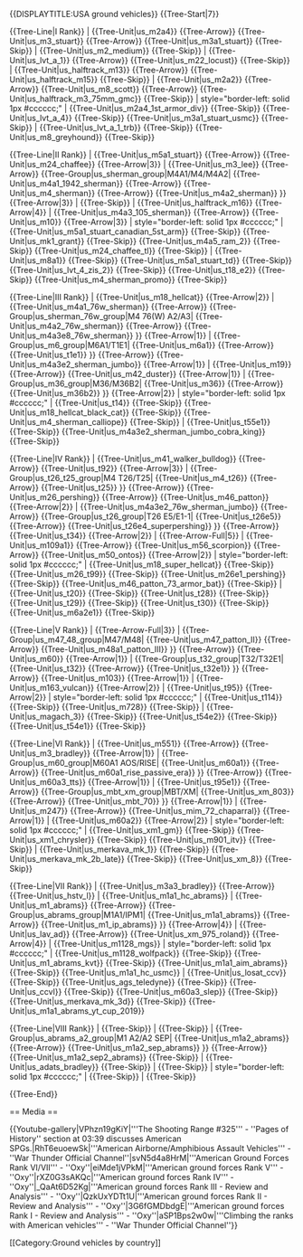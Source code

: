{{DISPLAYTITLE:USA ground vehicles}}
{{Tree-Start|7}}

{{Tree-Line|I Rank}}
|
{{Tree-Unit|us_m2a4}}
{{Tree-Arrow}}
{{Tree-Unit|us_m3_stuart}}
{{Tree-Arrow}}
{{Tree-Unit|us_m3a1_stuart}}
{{Tree-Skip}}
|
{{Tree-Unit|us_m2_medium}}
{{Tree-Skip}}
|
{{Tree-Unit|us_lvt_a_1}}
{{Tree-Arrow}}
{{Tree-Unit|us_m22_locust}}
{{Tree-Skip}}
|
{{Tree-Unit|us_halftrack_m13}}
{{Tree-Arrow}}
{{Tree-Unit|us_halftrack_m15}}
{{Tree-Skip}}
|
{{Tree-Unit|us_m2a2}}
{{Tree-Arrow}}
{{Tree-Unit|us_m8_scott}}
{{Tree-Arrow}}
{{Tree-Unit|us_halftrack_m3_75mm_gmc}}
{{Tree-Skip}}
| style="border-left: solid 1px #cccccc;" |
{{Tree-Unit|us_m2a4_1st_armor_div}}
{{Tree-Skip}}
{{Tree-Unit|us_lvt_a_4}}
{{Tree-Skip}}
{{Tree-Unit|us_m3a1_stuart_usmc}}
{{Tree-Skip}}
|
{{Tree-Unit|us_lvt_a_1_trb}}
{{Tree-Skip}}
{{Tree-Unit|us_m8_greyhound}}
{{Tree-Skip}}

{{Tree-Line|II Rank}}
|
{{Tree-Unit|us_m5a1_stuart}}
{{Tree-Arrow}}
{{Tree-Unit|us_m24_chaffee}}
{{Tree-Arrow|3}}
|
{{Tree-Unit|us_m3_lee}}
{{Tree-Arrow}}
{{Tree-Group|us_sherman_group|M4A1/M4/M4A2|
  {{Tree-Unit|us_m4a1_1942_sherman}}
{{Tree-Arrow}}
{{Tree-Unit|us_m4_sherman}}
{{Tree-Arrow}}
{{Tree-Unit|us_m4a2_sherman}}
}}
{{Tree-Arrow|3}}
|
{{Tree-Skip}}
|
{{Tree-Unit|us_halftrack_m16}}
{{Tree-Arrow|4}}
|
{{Tree-Unit|us_m4a3_105_sherman}}
{{Tree-Arrow}}
{{Tree-Unit|us_m10}}
{{Tree-Arrow|3}}
| style="border-left: solid 1px #cccccc;" |
{{Tree-Unit|us_m5a1_stuart_canadian_5st_arm}}
{{Tree-Skip}}
{{Tree-Unit|us_mk1_grant}}
{{Tree-Skip}}
{{Tree-Unit|us_m4a5_ram_2}}
{{Tree-Skip}}
{{Tree-Unit|us_m24_chaffee_tl}}
{{Tree-Skip}}
|
{{Tree-Unit|us_m8a1}}
{{Tree-Skip}}
{{Tree-Unit|us_m5a1_stuart_td}}
{{Tree-Skip}}
{{Tree-Unit|us_lvt_4_zis_2}}
{{Tree-Skip}}
{{Tree-Unit|us_t18_e2}}
{{Tree-Skip}}
{{Tree-Unit|us_m4_sherman_promo}}
{{Tree-Skip}}

{{Tree-Line|III Rank}}
|
{{Tree-Unit|us_m18_hellcat}}
{{Tree-Arrow|2}}
|
{{Tree-Unit|us_m4a1_76w_sherman}}
{{Tree-Arrow}}
{{Tree-Group|us_sherman_76w_group|M4 76(W) A2/A3|
  {{Tree-Unit|us_m4a2_76w_sherman}}
{{Tree-Arrow}}
{{Tree-Unit|us_m4a3e8_76w_sherman}}
}}
{{Tree-Arrow|1}}
|
{{Tree-Group|us_m6_group|M6A1/T1E1|
  {{Tree-Unit|us_m6a1}}
{{Tree-Arrow}}
{{Tree-Unit|us_t1e1}}
}}
{{Tree-Arrow}}
{{Tree-Unit|us_m4a3e2_sherman_jumbo}}
{{Tree-Arrow|1}}
|
{{Tree-Unit|us_m19}}
{{Tree-Arrow}}
{{Tree-Unit|us_m42_duster}}
{{Tree-Arrow|1}}
|
{{Tree-Group|us_m36_group|M36/M36B2|
  {{Tree-Unit|us_m36}}
{{Tree-Arrow}}
{{Tree-Unit|us_m36b2}}
}}
{{Tree-Arrow|2}}
| style="border-left: solid 1px #cccccc;" |
{{Tree-Unit|us_t14}}
{{Tree-Skip}}
{{Tree-Unit|us_m18_hellcat_black_cat}}
{{Tree-Skip}}
{{Tree-Unit|us_m4_sherman_calliope}}
{{Tree-Skip}}
|
{{Tree-Unit|us_t55e1}}
{{Tree-Skip}}
{{Tree-Unit|us_m4a3e2_sherman_jumbo_cobra_king}}
{{Tree-Skip}}

{{Tree-Line|IV Rank}}
|
{{Tree-Unit|us_m41_walker_bulldog}}
{{Tree-Arrow}}
{{Tree-Unit|us_t92}}
{{Tree-Arrow|3}}
|
{{Tree-Group|us_t26_t25_group|M4 T26/T25|
  {{Tree-Unit|us_m4_t26}}
{{Tree-Arrow}}
{{Tree-Unit|us_t25}}
}}
{{Tree-Arrow}}
{{Tree-Unit|us_m26_pershing}}
{{Tree-Arrow}}
{{Tree-Unit|us_m46_patton}}
{{Tree-Arrow|2}}
|
{{Tree-Unit|us_m4a3e2_76w_sherman_jumbo}}
{{Tree-Arrow}}
{{Tree-Group|us_t26_group|T26 E5/E1-1|
  {{Tree-Unit|us_t26e5}}
{{Tree-Arrow}}
{{Tree-Unit|us_t26e4_superpershing}}
}}
{{Tree-Arrow}}
{{Tree-Unit|us_t34}}
{{Tree-Arrow|2}}
|
{{Tree-Arrow-Full|5}}
|
{{Tree-Unit|us_m109a1}}
{{Tree-Arrow}}
{{Tree-Unit|us_m56_scorpion}}
{{Tree-Arrow}}
{{Tree-Unit|us_m50_ontos}}
{{Tree-Arrow|2}}
| style="border-left: solid 1px #cccccc;" |
{{Tree-Unit|us_m18_super_hellcat}}
{{Tree-Skip}}
{{Tree-Unit|us_m26_t99}}
{{Tree-Skip}}
{{Tree-Unit|us_m26e1_pershing}}
{{Tree-Skip}}
{{Tree-Unit|us_m46_patton_73_armor_bat}}
{{Tree-Skip}}
|
{{Tree-Unit|us_t20}}
{{Tree-Skip}}
{{Tree-Unit|us_t28}}
{{Tree-Skip}}
{{Tree-Unit|us_t29}}
{{Tree-Skip}}
{{Tree-Unit|us_t30}}
{{Tree-Skip}}
{{Tree-Unit|us_m6a2e1}}
{{Tree-Skip}}

{{Tree-Line|V Rank}}
|
{{Tree-Arrow-Full|3}}
|
{{Tree-Group|us_m47_48_group|M47/M48|
  {{Tree-Unit|us_m47_patton_II}}
{{Tree-Arrow}}
{{Tree-Unit|us_m48a1_patton_III}}
}}
{{Tree-Arrow}}
{{Tree-Unit|us_m60}}
{{Tree-Arrow|1}}
|
{{Tree-Group|us_t32_group|T32/T32E1|
  {{Tree-Unit|us_t32}}
{{Tree-Arrow}}
{{Tree-Unit|us_t32e1}}
}}
{{Tree-Arrow}}
{{Tree-Unit|us_m103}}
{{Tree-Arrow|1}}
|
{{Tree-Unit|us_m163_vulcan}}
{{Tree-Arrow|2}}
|
{{Tree-Unit|us_t95}}
{{Tree-Arrow|2}}
| style="border-left: solid 1px #cccccc;" |
{{Tree-Unit|us_t114}}
{{Tree-Skip}}
{{Tree-Unit|us_m728}}
{{Tree-Skip}}
|
{{Tree-Unit|us_magach_3}}
{{Tree-Skip}}
{{Tree-Unit|us_t54e2}}
{{Tree-Skip}}
{{Tree-Unit|us_t54e1}}
{{Tree-Skip}}

{{Tree-Line|VI Rank}}
|
{{Tree-Unit|us_m551}}
{{Tree-Arrow}}
{{Tree-Unit|us_m3_bradley}}
{{Tree-Arrow|1}}
|
{{Tree-Group|us_m60_group|M60A1 AOS/RISE|
  {{Tree-Unit|us_m60a1}}
{{Tree-Arrow}}
{{Tree-Unit|us_m60a1_rise_passive_era}}
}}
{{Tree-Arrow}}
{{Tree-Unit|us_m60a3_tts}}
{{Tree-Arrow|1}}
|
{{Tree-Unit|us_t95e1}}
{{Tree-Arrow}}
{{Tree-Group|us_mbt_xm_group|MBT/XM|
  {{Tree-Unit|us_xm_803}}
{{Tree-Arrow}}
{{Tree-Unit|us_mbt_70}}
}}
{{Tree-Arrow|1}}
|
{{Tree-Unit|us_m247}}
{{Tree-Arrow}}
{{Tree-Unit|us_mim_72_chaparral}}
{{Tree-Arrow|1}}
|
{{Tree-Unit|us_m60a2}}
{{Tree-Arrow|2}}
| style="border-left: solid 1px #cccccc;" |
{{Tree-Unit|us_xm1_gm}}
{{Tree-Skip}}
{{Tree-Unit|us_xm1_chrysler}}
{{Tree-Skip}}
{{Tree-Unit|us_m901_itv}}
{{Tree-Skip}}
|
{{Tree-Unit|us_merkava_mk_1}}
{{Tree-Skip}}
{{Tree-Unit|us_merkava_mk_2b_late}}
{{Tree-Skip}}
{{Tree-Unit|us_xm_8}}
{{Tree-Skip}}

{{Tree-Line|VII Rank}}
|
{{Tree-Unit|us_m3a3_bradley}}
{{Tree-Arrow}}
{{Tree-Unit|us_hstv_l}}
|
{{Tree-Unit|us_m1a1_hc_abrams}}
|
{{Tree-Unit|us_m1_abrams}}
{{Tree-Arrow}}
{{Tree-Group|us_abrams_group|M1A1/IPM1|
  {{Tree-Unit|us_m1a1_abrams}}
{{Tree-Arrow}}
{{Tree-Unit|us_m1_ip_abrams}}
}}
{{Tree-Arrow|4}}
|
{{Tree-Unit|us_lav_ad}}
{{Tree-Arrow}}
{{Tree-Unit|us_xm_975_roland}}
{{Tree-Arrow|4}}
|
{{Tree-Unit|us_m1128_mgs}}
| style="border-left: solid 1px #cccccc;" |
{{Tree-Unit|us_m1128_wolfpack}}
{{Tree-Skip}}
{{Tree-Unit|us_m1_abrams_kvt}}
{{Tree-Skip}}
{{Tree-Unit|us_m1a1_aim_abrams}}
{{Tree-Skip}}
{{Tree-Unit|us_m1a1_hc_usmc}}
|
{{Tree-Unit|us_losat_ccv}}
{{Tree-Skip}}
{{Tree-Unit|us_ags_teledyne}}
{{Tree-Skip}}
{{Tree-Unit|us_ccvl}}
{{Tree-Skip}}
{{Tree-Unit|us_m60a3_slep}}
{{Tree-Skip}}
{{Tree-Unit|us_merkava_mk_3d}}
{{Tree-Skip}}
{{Tree-Unit|us_m1a1_abrams_yt_cup_2019}}

{{Tree-Line|VIII Rank}}
|
{{Tree-Skip}}
|
{{Tree-Skip}}
|
{{Tree-Group|us_abrams_a2_group|M1 A2/A2 SEP|
  {{Tree-Unit|us_m1a2_abrams}}
{{Tree-Arrow}}
{{Tree-Unit|us_m1a2_sep_abrams}}
}}
{{Tree-Arrow}}
{{Tree-Unit|us_m1a2_sep2_abrams}}
{{Tree-Skip}}
|
{{Tree-Unit|us_adats_bradley}}
{{Tree-Skip}}
|
{{Tree-Skip}}
| style="border-left: solid 1px #cccccc;" |
{{Tree-Skip}}
|
{{Tree-Skip}}

{{Tree-End}}

== Media ==

<!-- ''Excellent additions to the article would be video guides, screenshots from the game, and photos.'' -->

{{Youtube-gallery|VPhzn19gKiY|'''The Shooting Range #325''' - ''Pages of History'' section at 03:39 discusses American SPGs.|RhT6euoewSk|'''American Airborne/Amphibious Assault Vehicles'''  - ''War Thunder Official Channel''|svN5d4a8HrM|'''American Ground Forces Rank VI/VII''' - ''Oxy''|eiMde1jVPkM|'''American ground forces Rank V''' - ''Oxy''|rXZ0G3sAKQc|'''American ground forces Rank IV''' - ''Oxy''|_QaAt6D52Kg|'''American ground forces Rank III - Review and Analysis''' - ''Oxy''|QzkUxYDTt1U|'''American ground forces Rank II - Review and Analysis''' - ''Oxy''|3G6fGMDbdgE|'''American ground forces Rank I - Review and Analysis''' - ''Oxy''|aSP1Bps2w0w|'''Climbing the ranks with American vehicles'''  - ''War Thunder Official Channel''}}

[[Category:Ground vehicles by country]]
